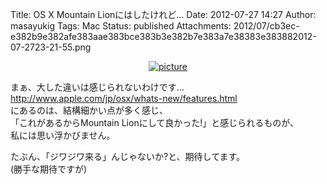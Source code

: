 Title: OS X Mountain Lionにはしたけれど…
Date: 2012-07-27 14:27
Author: masayukig
Tags: Mac
Status: published
Attachments: 2012/07/cb3ec-e382b9e382afe383aae383bce383b3e382b7e383a7e38383e383882012-07-2723-21-55.png

<div class="separator" style="clear:both;text-align:left;">

</div>

<div class="separator" style="clear:both;text-align:center;">

[![picture](https://masayukig.files.wordpress.com/2012/07/cb3ec-e382b9e382afe383aae383bce383b3e382b7e383a7e38383e383882012-07-2723-21-55.png)](https://masayukig.files.wordpress.com/2012/07/cb3ec-e382b9e382afe383aae383bce383b3e382b7e383a7e38383e383882012-07-2723-21-55.png)

</div>

まぁ、大した違いは感じられないわけです…  
<http://www.apple.com/jp/osx/whats-new/features.html>  
にあるのは、結構細かい点が多く感じ、  
「これがあるからMountain Lionにして良かった!」と感じられるものが、  
私には思い浮かびません。

たぶん、「ジワジワ来る」んじゃないか?と、期待してます。  
(勝手な期待ですが)
